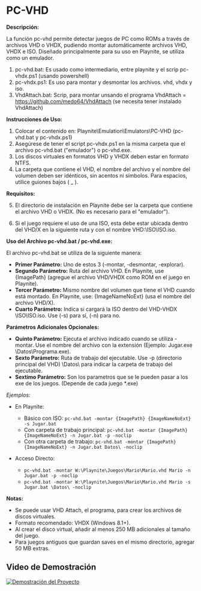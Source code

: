 # PC-VHD

**Descripción:**

La función pc-vhd permite detectar juegos de PC como ROMs a través de archivos VHD o VHDX, pudiendo montar automáticamente archivos VHD, VHDX e ISO. Diseñado principalmente para su uso en Playnite, se utiliza como un emulador.
1. pc-vhd.bat: Es usado como intermediario, entre playnite y el scrip pc-vhdx.ps1 (usando powershell)
2. pc-vhdx.ps1: Es uso para montar y desmontar los archivos. vhd, vhdx y iso.
3. VhdAttach.bat: Scrip, para montar unsando el programa VhdAttach = https://github.com/medo64/VhdAttach (se necesita tener instalado VhdAttach)

**Instrucciones de Uso:**
1. Colocar el contenido en: Playnite\Emulation\Emulators\PC-VHD (pc-vhd.bat y pc-vhdx.ps1)
2. Asegúrese de tener el script pc-vhdx.ps1 en la misma carpeta que el archivo pc-vhd.bat ("emulador") o pc-vhd.exe.
3. Los discos virtuales en formatos VHD y VHDX deben estar en formato NTFS.
4. La carpeta que contiene el VHD, el nombre del archivo y el nombre del volumen deben ser idénticos, sin acentos ni símbolos. Para espacios, utilice guiones bajos ( _ ).

**Requisitos:**

5. El directorio de instalación en Playnite debe ser la carpeta que contiene el archivo VHD o VHDX. (No es necesario para el "emulador").

6. Si el juego requiere el uso de una ISO, esta debe estar ubicada dentro del VHD/X en la siguiente ruta y con el nombre VHD:\ISO\ISO.iso.

**Uso del Archivo pc-vhd.bat / pc-vhd.exe:**

El archivo pc-vhd.bat se utiliza de la siguiente manera:

- **Primer Parámetro:** Uno de estos 3 (-montar, -desmontar, -explorar).
- **Segundo Parámetro:** Ruta del archivo VHD. En Playnite, use {ImagePath} (agregue el archivo VHD/VHDX como ROM en el juego en Playnite).
- **Tercer Parámetro:** Mismo nombre del volumen que tiene el VHD cuando está montado. En Playnite, use: {ImageNameNoExt} (usa el nombre del archivo VHD/X).
- **Cuarto Parámetro:** Indica si cargará la ISO dentro del VHD-VHDX \ISO\ISO.iso. Use (-s) para sí, (-n) para no.

**Parámetros Adicionales Opcionales:**

- **Quinto Parámetro:** Ejecuta el archivo indicado cuando se utiliza -montar. Use el nombre del archivo con la extensión (Ejemplo: Jugar.exe \Datos\Programa.exe).
- **Sexto Parámetro:** Ruta de trabajo del ejecutable. Use -p (directorio principal del VHD) \Datos\ para indicar la carpeta de trabajo del ejecutable.
- **Sextimo Parámetro:** Son los parametros que se le pueden pasar a los exe de los juegos. (Depende de cada juego *.exe)

*Ejemplos:*

- En Playnite:
  - Básico con ISO: `pc-vhd.bat -montar {ImagePath} {ImageNameNoExt} -s Jugar.bat`
  - Con carpeta de trabajo principal: `pc-vhd.bat -montar {ImagePath} {ImageNameNoExt} -n Jugar.bat -p -noclip`
  - Con otra carpeta de trabajo: `pc-vhd.bat -montar {ImagePath} {ImageNameNoExt} -n Jugar.bat Datos\ -noclip`

- Acceso Directo:
  - `pc-vhd.bat -montar W:\Playnite\Juegos\Mario\Mario.vhd Mario -n Jugar.bat -p -noclip`
  - `pc-vhd.bat -montar W:\Playnite\Juegos\Mario\Mario.vhd Mario -s Jugar.bat \Datos\ -noclip`

**Notas:**

- Se puede usar VHD Attach, el programa, para crear los archivos de discos virtuales.
- Formato recomendado: VHDX (Windows 8.1+).
- Al crear el disco virtual, añadir al menos 250 MB adicionales al tamaño del juego.
- Para juegos antiguos que guardan saves en el mismo directorio, agregar 50 MB extras.

## Video de Demostración
[![Demostración del Proyecto](https://img.youtube.com/vi/Y9fwrZNZSik/0.jpg)](https://www.youtube.com/watch?v=Y9fwrZNZSik)

